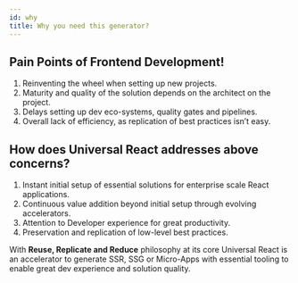 ```yaml
---
id: why
title: Why you need this generator? 
---
```


## Pain Points of Frontend Development!

1. Reinventing the wheel when setting up new projects. 
2. Maturity and quality of the solution depends on the architect on the project.
3. Delays setting up dev eco-systems, quality gates and pipelines.
4. Overall lack of efficiency, as replication of best practices isn’t easy. 
## How does Universal React addresses above concerns? 
1. Instant initial setup of essential solutions for enterprise scale React applications. 
2. Continuous value addition beyond initial setup through evolving accelerators.
3. Attention to Developer experience for great productivity.
4. Preservation and replication of low-level best practices. 

With **Reuse, Replicate and Reduce**  philosophy at its core Universal React is an accelerator to generate SSR, SSG or Micro-Apps with essential tooling to enable great dev experience and solution quality.

